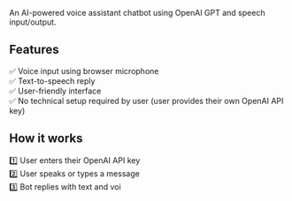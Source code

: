 An AI-powered voice assistant chatbot using OpenAI GPT and speech input/output.

## Features

✅ Voice input using browser microphone  
✅ Text-to-speech reply  
✅ User-friendly interface  
✅ No technical setup required by user (user provides their own OpenAI API key)  

## How it works

1️⃣ User enters their OpenAI API key  
2️⃣ User speaks or types a message  
3️⃣ Bot replies with text and voi
